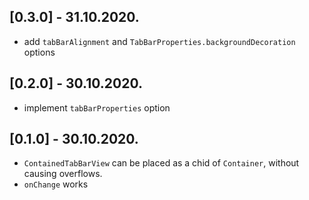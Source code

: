 ## [0.3.0] - 31.10.2020.

- add `tabBarAlignment` and `TabBarProperties.backgroundDecoration` options

## [0.2.0] - 30.10.2020.

- implement `tabBarProperties` option

## [0.1.0] - 30.10.2020.

- `ContainedTabBarView` can be placed as a chid of `Container`, without causing overflows.
- `onChange` works
